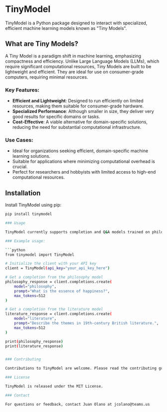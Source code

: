 # TinyModel

TinyModel is a Python package designed to interact with specialized, efficient machine learning models known as "Tiny Models".

## What are Tiny Models?

A Tiny Model is a paradigm shift in machine learning, emphasizing compactness and efficiency. Unlike Large Language Models (LLMs), which require significant computational resources, Tiny Models are built to be lightweight and efficient. They are ideal for use on consumer-grade computers, requiring minimal resources.

### Key Features:

- **Efficient and Lightweight**: Designed to run efficiently on limited resources, making them suitable for consumer-grade hardware.
- **Specialized Performance**: Although smaller in size, they deliver very good results for specific domains or tasks.
- **Cost-Effective**: A viable alternative for domain-specific solutions, reducing the need for substantial computational infrastructure.

### Use Cases:

- Ideal for organizations seeking efficient, domain-specific machine learning solutions.
- Suitable for applications where minimizing computational overhead is crucial.
- Perfect for researchers and hobbyists with limited access to high-end computational resources.

## Installation

Install TinyModel using pip:

```bash
pip install tinymodel

### Usage

TinyModel currently supports completion and Q&A models trained on philosophy books and classic literature.

### Example usage:

```python
from tinymodel import TinyModel

# Initialize the client with your API key
client = TinyModel(api_key="your_api_key_here")

# Get a completion from the philosophy model
philosophy_response = client.completions.create(
    model="philosophy",
    prompt="What is the essence of happiness?",
    max_tokens=512
)

# Get a completion from the literature model
literature_response = client.completions.create(
    model="literature",
    prompt="Describe the themes in 19th-century British literature.",
    max_tokens=512
)

print(philosophy_response)
print(literature_response)


### Contributing

Contributions to TinyModel are welcome. Please read the contributing guidelines to get started.

### License

TinyModel is released under the MIT License.

### Contact

For questions or feedback, contact Juan Olano at jcolano@teams.us
